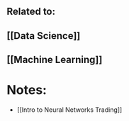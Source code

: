
## Related to:
## [[Data Science]]
## [[Machine Learning]]

# Notes:
- [[Intro to Neural Networks Trading]]